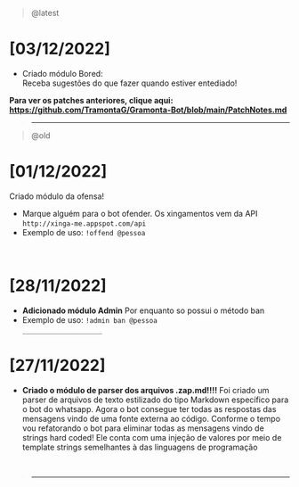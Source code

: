 > @latest

# [03/12/2022]

- Criado módulo Bored:
  <br>
  Receba sugestões do que fazer quando estiver entediado!

**Para ver os patches anteriores, clique aqui: https://github.com/TramontaG/Gramonta-Bot/blob/main/PatchNotes.md**

> ---

> @old

# [01/12/2022]

Criado módulo da ofensa!

- Marque alguém para o bot ofender. Os xingamentos vem da API `http://xinga-me.appspot.com/api`
  <br>
- Exemplo de uso: `!offend @pessoa`

<br>

# [28/11/2022]

- **Adicionado módulo Admin**
  Por enquanto so possui o método ban
- Exemplo de uso: `!admin ban @pessoa`
  <br>
  `____________________`

# [27/11/2022]

- **Criado o módulo de parser dos arquivos .zap.md!!!!**
  Foi criado um parser de arquivos de texto estilizado do tipo Markdown específico para o bot do whatsapp.
  Agora o bot consegue ter todas as respostas das mensagens vindo de uma fonte externa ao código.
  Conforme o tempo vou refatorando o bot para eliminar todas as mensagens vindo de strings hard coded!
  Ele conta com uma injeção de valores por meio de template strings semelhantes à das linguagens de programação

    <br>

> ---
